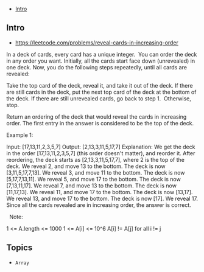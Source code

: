 - [Intro](#intro)

## Intro

- https://leetcode.com/problems/reveal-cards-in-increasing-order

In a deck of cards, every card has a unique integer.  You can order the deck in any order you want.
Initially, all the cards start face down (unrevealed) in one deck.
Now, you do the following steps repeatedly, until all cards are revealed:

Take the top card of the deck, reveal it, and take it out of the deck.
If there are still cards in the deck, put the next top card of the deck at the bottom of the deck.
If there are still unrevealed cards, go back to step 1.  Otherwise, stop.

Return an ordering of the deck that would reveal the cards in increasing order.
The first entry in the answer is considered to be the top of the deck.
 

Example 1:

Input: [17,13,11,2,3,5,7]
Output: [2,13,3,11,5,17,7]
Explanation: 
We get the deck in the order [17,13,11,2,3,5,7] (this order doesn't matter), and reorder it.
After reordering, the deck starts as [2,13,3,11,5,17,7], where 2 is the top of the deck.
We reveal 2, and move 13 to the bottom.  The deck is now [3,11,5,17,7,13].
We reveal 3, and move 11 to the bottom.  The deck is now [5,17,7,13,11].
We reveal 5, and move 17 to the bottom.  The deck is now [7,13,11,17].
We reveal 7, and move 13 to the bottom.  The deck is now [11,17,13].
We reveal 11, and move 17 to the bottom.  The deck is now [13,17].
We reveal 13, and move 17 to the bottom.  The deck is now [17].
We reveal 17.
Since all the cards revealed are in increasing order, the answer is correct.


 
Note:

1 <= A.length <= 1000
1 <= A[i] <= 10^6
A[i] != A[j] for all i != j





## Topics

- `Array`


